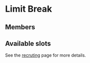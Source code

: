 <script setup>
import { VPTeamMembers } from 'vitepress/theme'

const members = [
  {
    avatar: 'https://img2.finalfantasyxiv.com/f/3ab5f955d8fd04ddac8aa7745db82a9f_40d57ba713628f3f1ef5ef204b6d76d2fc0_96x96.jpg?1661502035',
    name: 'Kuro Sj',
    title: 'Tank',
    org: 'FFLOGS',
    orgLink: 'https://www.fflogs.com/character/eu/ragnarok/kuro%20sj',
  },
  {
    avatar: 'https://img2.finalfantasyxiv.com/f/3ad16083cb398c14316e5dd001f674db_7206469080400ed57a5373d0a9c55c59fc0_96x96.jpg?1661714841',
    name: 'Grigori Dogma',
    title: 'Tank',
    org: 'FFLOGS',
    orgLink: 'https://www.fflogs.com/character/eu/lich/grigori%20dogma',
  },
  {
    avatar: 'https://img2.finalfantasyxiv.com/f/d950ec6ba169a903c58315cb97060f0c_40d57ba713628f3f1ef5ef204b6d76d2fc0_96x96.jpg?1661704700',
    name: 'Sara Neko',
    title: 'Barrier Healer',
    org: 'FFLOGS',
    orgLink: 'https://www.fflogs.com/character/eu/ragnarok/sara%20neko',
  },
  {
    avatar: 'https://img2.finalfantasyxiv.com/f/76207937f8c9a5e2f5dc149c0ab15f70_40d57ba713628f3f1ef5ef204b6d76d2fc0_96x96.jpg?1657995139',
    name: 'Elizynne E\'yla',
    title: 'Pure Healer',
    org: 'FFLOGS',
    orgLink: 'https://www.fflogs.com/character/eu/ragnarok/elizynne%20e%27yla',
    links: [
      {
        icon: 'discord',
        link: 'https://discordapp.com/users/228154454304751626/'
      }
    ]
  },
  {
    avatar: 'https://img2.finalfantasyxiv.com/f/7e1816786a6868588c05a4561139caa3_40d57ba713628f3f1ef5ef204b6d76d2fc0_96x96.jpg?1661560409',
    name: 'Tontra To',
    title: 'Melee',
    org: 'FFLOGS',
    orgLink: 'https://www.fflogs.com/character/eu/ragnarok/tonntra%20to',
  },
  {
    avatar: 'https://img2.finalfantasyxiv.com/f/8047c4f1f85f1b426e4e5bf5cde1b2d7_40d57ba713628f3f1ef5ef204b6d76d2fc0_96x96.jpg?1661686301',
    name: 'Frost Toshiro',
    title: 'Ranged Physical',
    org: 'FFLOGS',
    orgLink: 'https://www.fflogs.com/character/eu/ragnarok/frost%20toshiro',
  },
  {
    avatar: 'https://img2.finalfantasyxiv.com/f/cb6632a5931eb842b9abfc842b2727c7_40d57ba713628f3f1ef5ef204b6d76d2fc0_96x96.jpg?1658452507',
    name: 'Emi E\'yla',
    title: 'Caster',
    org: 'FFLOGS',
    orgLink: 'https://www.fflogs.com/character/eu/ragnarok/emi%20e%27yla',
    links: [
      { 
        icon: 'discord',
        link: 'https://discordapp.com/users/102178270178480128/'
      }
    ]
  }
]

const recruiting = [
  {
    avatar: '/mel4.svg',
    name: 'DPS',
    title: 'Melee'
  }
]

</script>

# Limit Break

## Members

<VPTeamMembers size="medium" :members="members" />

## Available slots

See the [recruting](./recruiting.md) page for more details.

<VPTeamMembers size="small" :members="recruiting" />
